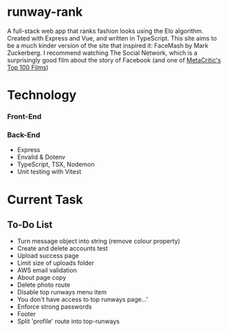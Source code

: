 # runway-rank

A full-stack web app that ranks fashion looks using the Elo algorithm. Created with Express and Vue, and written in TypeScript. This site aims to be a much kinder version of the site that inspired it: FaceMash by Mark Zuckerberg. I recommend watching The Social Network, which is a surprisingly good film about the story of Facebook (and one of [MetaCritic's Top 100 Films](https://metacritic100.com/))

# Technology

### Front-End

### Back-End

-  Express
-  Envalid & Dotenv
-  TypeScript, TSX, Nodemon
-  Unit testing with Vitest

# Current Task

## To-Do List

-  Turn message object into string (remove colour property)
-  Create and delete accounts test
-  Upload success page
-  Limit size of uploads folder
-  AWS email validation
-  About page copy
-  Delete photo route
-  Disable top runways menu item
-  You don't have access to top runways page...'
-  Enforce strong passwords
-  Footer
-  Split 'profile' route into top-runways

